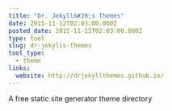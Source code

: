 ```yaml
---
title: "Dr. Jekyll&#39;s Themes"
date: 2015-11-12T02:03:00.000Z
posted_date: 2015-11-12T02:03:00.000Z
type: tool
slug: dr-jekylls-themes
tool_type: 
  - theme
links:
  website: http://drjekyllthemes.github.io/
---
```

A free static site generator theme directory




